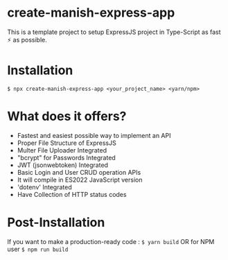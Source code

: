 # create-manish-express-app

This is a template project to setup ExpressJS project in Type-Script as fast ⚡ as possible.

# Installation

    $ npx create-manish-express-app <your_project_name> <yarn/npm>

# What does it offers?

- Fastest and easiest possible way to implement an API
- Proper File Structure of ExpressJS
- Multer File Uploader Integrated
- "bcrypt" for Passwords Integrated
- JWT (jsonwebtoken) Integrated
- Basic Login and User CRUD operation APIs
- It will compile in ES2022 JavaScript version
- 'dotenv' Integrated
- Have Collection of HTTP status codes

# Post-Installation

If you want to make a production-ready code :
`$ yarn build`
OR for NPM user
`$ npm run build`
